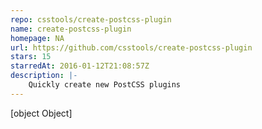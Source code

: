 ```yaml
---
repo: csstools/create-postcss-plugin
name: create-postcss-plugin
homepage: NA
url: https://github.com/csstools/create-postcss-plugin
stars: 15
starredAt: 2016-01-12T21:08:57Z
description: |-
    Quickly create new PostCSS plugins
---
```


[object Object]

